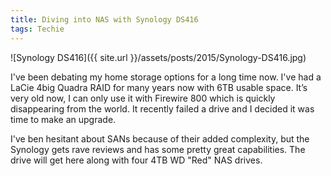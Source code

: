 ```yaml
---
title: Diving into NAS with Synology DS416
tags: Techie
---
```


![Synology DS416]({{ site.url }}/assets/posts/2015/Synology-DS416.jpg)

I've been debating my home storage options for a long time now. I've had a LaCie 4big Quadra RAID for many years now with 6TB usable space. It’s very old now, I can only use it with Firewire 800 which is quickly disappearing from the world. It recently failed a drive and I decided it was time to make an upgrade.

I've ben hesitant about SANs because of their added complexity, but the Synology gets rave reviews and has some pretty great capabilities. The drive will get here along with four 4TB WD "Red" NAS drives.
